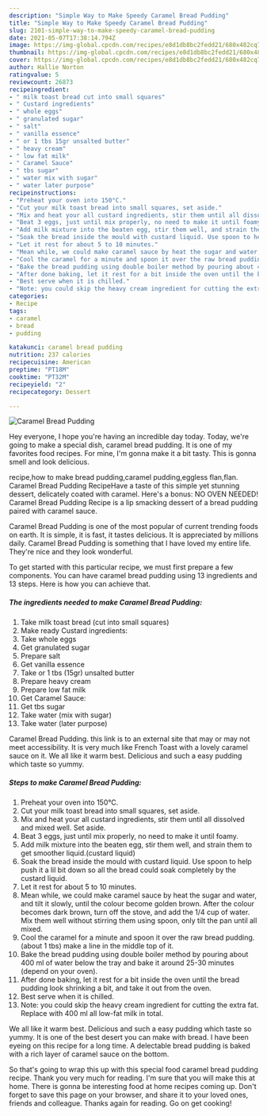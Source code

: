 ```yaml
---
description: "Simple Way to Make Speedy Caramel Bread Pudding"
title: "Simple Way to Make Speedy Caramel Bread Pudding"
slug: 2101-simple-way-to-make-speedy-caramel-bread-pudding
date: 2021-05-07T17:38:14.794Z
image: https://img-global.cpcdn.com/recipes/e8d1db8bc2fedd21/680x482cq70/caramel-bread-pudding-recipe-main-photo.jpg
thumbnail: https://img-global.cpcdn.com/recipes/e8d1db8bc2fedd21/680x482cq70/caramel-bread-pudding-recipe-main-photo.jpg
cover: https://img-global.cpcdn.com/recipes/e8d1db8bc2fedd21/680x482cq70/caramel-bread-pudding-recipe-main-photo.jpg
author: Hallie Norton
ratingvalue: 5
reviewcount: 26873
recipeingredient:
- " milk toast bread cut into small squares"
- " Custard ingredients"
- " whole eggs"
- " granulated sugar"
- " salt"
- " vanilla essence"
- " or 1 tbs 15gr unsalted butter"
- " heavy cream"
- " low fat milk"
- " Caramel Sauce"
- " tbs sugar"
- " water mix with sugar"
- " water later purpose"
recipeinstructions:
- "Preheat your oven into 150°C."
- "Cut your milk toast bread into small squares, set aside."
- "Mix and heat your all custard ingredients, stir them until all dissolved and mixed well. Set aside."
- "Beat 3 eggs, just until mix properly, no need to make it until foamy."
- "Add milk mixture into the beaten egg, stir them well, and strain them to get smoother liquid.(custard liquid)"
- "Soak the bread inside the mould with custard liquid. Use spoon to help push it a lil bit down so all the bread could soak completely by the custard liquid."
- "Let it rest for about 5 to 10 minutes."
- "Mean while, we could make caramel sauce by heat the sugar and water, and tilt it slowly, until the colour become golden brown. After the colour becomes dark brown, turn off the stove, and add the 1/4 cup of water. Mix them well without stirring them using spoon, only tilt the pan until all mixed."
- "Cool the caramel for a minute and spoon it over the raw bread pudding. (about 1 tbs) make a line in the middle top of it."
- "Bake the bread pudding using double boiler method by pouring about 400 ml of water below the tray and bake it around 25-30 minutes (depend on your oven)."
- "After done baking, let it rest for a bit inside the oven until the bread pudding look shrinking a bit, and take it out from the oven."
- "Best serve when it is chilled."
- "Note: you could skip the heavy cream ingredient for cutting the extra fat. Replace with 400 ml all low-fat milk in total."
categories:
- Recipe
tags:
- caramel
- bread
- pudding

katakunci: caramel bread pudding 
nutrition: 237 calories
recipecuisine: American
preptime: "PT18M"
cooktime: "PT32M"
recipeyield: "2"
recipecategory: Dessert

---
```



![Caramel Bread Pudding](https://img-global.cpcdn.com/recipes/e8d1db8bc2fedd21/680x482cq70/caramel-bread-pudding-recipe-main-photo.jpg)

Hey everyone, I hope you're having an incredible day today. Today, we're going to make a special dish, caramel bread pudding. It is one of my favorites food recipes. For mine, I'm gonna make it a bit tasty. This is gonna smell and look delicious.

recipe,how to make bread pudding,caramel pudding,eggless flan,flan. Caramel Bread Pudding RecipeHave a taste of this simple yet stunning dessert, delicately coated with caramel. Here&#39;s a bonus: NO OVEN NEEDED! Caramel Bread Pudding Recipe is a lip smacking dessert of a bread pudding paired with caramel sauce.

Caramel Bread Pudding is one of the most popular of current trending foods on earth. It is simple, it is fast, it tastes delicious. It is appreciated by millions daily. Caramel Bread Pudding is something that I have loved my entire life. They're nice and they look wonderful.


To get started with this particular recipe, we must first prepare a few components. You can have caramel bread pudding using 13 ingredients and 13 steps. Here is how you can achieve that.

<!--inarticleads1-->

##### The ingredients needed to make Caramel Bread Pudding:

1. Take  milk toast bread (cut into small squares)
1. Make ready  Custard ingredients:
1. Take  whole eggs
1. Get  granulated sugar
1. Prepare  salt
1. Get  vanilla essence
1. Take  or 1 tbs (15gr) unsalted butter
1. Prepare  heavy cream
1. Prepare  low fat milk
1. Get  Caramel Sauce:
1. Get  tbs sugar
1. Take  water (mix with sugar)
1. Take  water (later purpose)


Caramel Bread Pudding. this link is to an external site that may or may not meet accessibility. It is very much like French Toast with a lovely caramel sauce on it. We all like it warm best. Delicious and such a easy pudding which taste so yummy. 

<!--inarticleads2-->

##### Steps to make Caramel Bread Pudding:

1. Preheat your oven into 150°C.
1. Cut your milk toast bread into small squares, set aside.
1. Mix and heat your all custard ingredients, stir them until all dissolved and mixed well. Set aside.
1. Beat 3 eggs, just until mix properly, no need to make it until foamy.
1. Add milk mixture into the beaten egg, stir them well, and strain them to get smoother liquid.(custard liquid)
1. Soak the bread inside the mould with custard liquid. Use spoon to help push it a lil bit down so all the bread could soak completely by the custard liquid.
1. Let it rest for about 5 to 10 minutes.
1. Mean while, we could make caramel sauce by heat the sugar and water, and tilt it slowly, until the colour become golden brown. After the colour becomes dark brown, turn off the stove, and add the 1/4 cup of water. Mix them well without stirring them using spoon, only tilt the pan until all mixed.
1. Cool the caramel for a minute and spoon it over the raw bread pudding. (about 1 tbs) make a line in the middle top of it.
1. Bake the bread pudding using double boiler method by pouring about 400 ml of water below the tray and bake it around 25-30 minutes (depend on your oven).
1. After done baking, let it rest for a bit inside the oven until the bread pudding look shrinking a bit, and take it out from the oven.
1. Best serve when it is chilled.
1. Note: you could skip the heavy cream ingredient for cutting the extra fat. Replace with 400 ml all low-fat milk in total.


We all like it warm best. Delicious and such a easy pudding which taste so yummy. It is one of the best desert you can make with bread. I have been eyeing on this recipe for a long time. A delectable bread pudding is baked with a rich layer of caramel sauce on the bottom. 

So that's going to wrap this up with this special food caramel bread pudding recipe. Thank you very much for reading. I'm sure that you will make this at home. There is gonna be interesting food at home recipes coming up. Don't forget to save this page on your browser, and share it to your loved ones, friends and colleague. Thanks again for reading. Go on get cooking!
